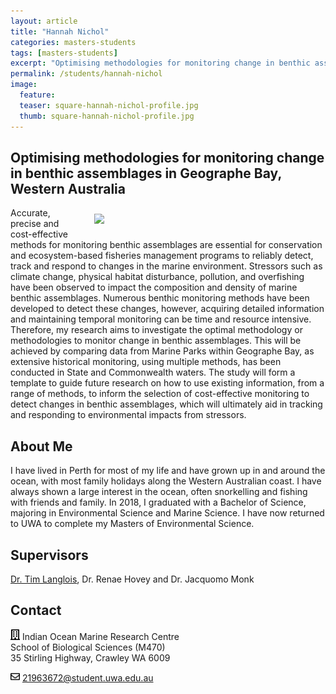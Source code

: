 ```yaml
---
layout: article
title: "Hannah Nichol"
categories: masters-students
tags: [masters-students]
excerpt: "Optimising methodologies for monitoring change in benthic assemblages in Geographe Bay, Western Australia"
permalink: /students/hannah-nichol
image:
  feature: 
  teaser: square-hannah-nichol-profile.jpg
  thumb: square-hannah-nichol-profile.jpg
---
```

## Optimising methodologies for monitoring change in benthic assemblages in Geographe Bay, Western Australia
<img src='/images/square-hannah-nichol-profile.jpg' align='right' width="350" hspace="20" vspace="10">
Accurate, precise and cost-effective methods for monitoring benthic assemblages are essential for conservation and ecosystem-based fisheries management programs to reliably detect, track and respond to changes in the marine environment. Stressors such as climate change, physical habitat disturbance, pollution, and overfishing have been observed to impact the composition and density of marine benthic assemblages. Numerous benthic monitoring methods have been developed to detect these changes, however, acquiring detailed information and maintaining temporal monitoring can be time and resource intensive. Therefore, my research aims to investigate the optimal methodology or methodologies to monitor change in benthic assemblages. This will be achieved by comparing data from Marine Parks within Geographe Bay, as extensive historical monitoring, using multiple methods, has been conducted in State and Commonwealth waters. The study will form a template to guide future research on how to use existing information, from a range of methods, to inform the selection of cost-effective monitoring to detect changes in benthic assemblages, which will ultimately aid in tracking and responding to environmental impacts from stressors. 

## About Me
I have lived in Perth for most of my life and have grown up in and around the ocean, with most family holidays along the Western Australian coast. I have always shown a large interest in the ocean, often snorkelling and fishing with friends and family. In 2018, I graduated with a Bachelor of Science, majoring in Environmental Science and Marine Science. I have now returned to UWA to complete my Masters of Environmental Science. 

## Supervisors
[Dr. Tim Langlois](https://uwamegfisheries.github.io/researchers/tim-langlois/ "Tim Langlois"), Dr. Renae Hovey and Dr. Jacquomo Monk

## Contact
<img src='/images/icons/building-regular.svg' width="15px"> Indian Ocean Marine Research Centre <br>
School of Biological Sciences (M470)<br>
35 Stirling Highway, Crawley WA 6009</p>

<img src='/images/icons/envelope-regular.svg' width="15px"> <a href="mailto:21963672@student.uwa.edu.au">21963672@student.uwa.edu.au</a><br>
